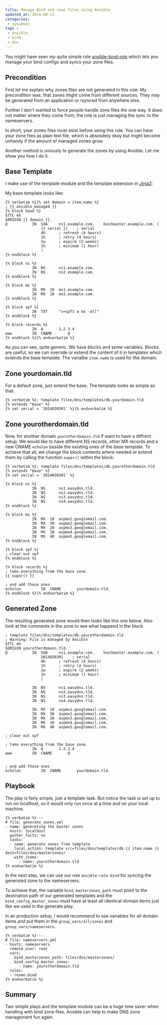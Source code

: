 ```yaml
---
title: Manage Bind and zone files using Ansible
updated_at: 2014-08-11
categories:
 - sysadmin
tags :
 - ansible
 - bind
 - dns
---
```


You might have seen my quite simple role [ansible-bind-role](https://github.com/resmo/ansible-role-bind) which lets you manage your bind configs and syncs your zone files.

## Precondition
First let me explain why zones files are not generated in this role: My precondition was, that zones might come from different sources. They may be generated from an application or rsynced from anywhere else.

Further I don't wanted to force people handle zone files _the_ one way. It does not matter where they come from, the role is just managing the sync to the nameservers.

In short, your zones files must exist before using this role. You can have your zone files as plain text file, which is absolutely okay but might become unhandy if the amount of managed zones grow.

Another method is oviously to generate the zones by using Ansible. Let me show you how I do it.

## Base Template
I make use of the template module and the template extension in [Jinja2](http://jinja.pocoo.org):

My base template looks like:

~~~
{% verbatim %}{% set domain = item.name %}
; {{ ansible_managed }}
{% block head %}
$TTL 4h
$ORIGIN {{ domain }}.
@			IN	SOA		ns1.example.com.	hostmaster.example.com. (
				{{ serial }}	; serial
				4h		; refresh (4 hours)
				1h		; retry (4 hours)
				2w		; expire (2 weeks)
				1h		; minimum (1 hour)
				)
{% endblock %}

{% block ns %}
			IN	NS		ns1.example.com.
			IN	NS		ns2.example.com.
{% endblock %}

{% block mx %}
			IN	MX	10	mx1.example.com.
			IN	MX	10	mx2.example.com.
{% endblock %}

{% block spf %}
			IN	TXT		"v=spf1 a mx -all"
{% endblock %}

{% block records %}
			IN	A		1.2.3.4
www			IN	CNAME		@
{% endblock %}{% endverbatim %}
~~~

As you can see, quite generic. We have blocks and some variables. Blocks are useful, so we can override or extend the content of it in templates which extends the base template. The varialbe `item.name` is used for the domain.

## Zone yourdomain.tld

For a default zone, just extend the base. The template looks as simple as that:
~~~
{% verbatim %}; template files/dns/templates/db.yourdomain.tld
{% extends "base" %}
{% set serial = '2014030301' %}{% endverbatim %}
~~~

## Zone yourotherdomain.tld
Now, for another domain `yourotherdomain.tld` if want to have a diffrent setup. We would like to have different NS records, other MX records and a new CNAME `echolon` beside the existing ones of the base template. To achieve that all, we change the block contents where needed or extend them by calling the function `super()` within the block:
~~~
{% verbatim %}; template files/dns/templates/db.yourotherdomain.tld
{% extends "base" %}
{% set serial = '2014030301' %}

{% block ns %}
			IN	NS		ns1.easydns.tld.
			IN	NS		ns2.easydns.tld.
			IN	NS		ns3.easydns.tld.
			IN	NS		ns4.easydns.tld.
{% endblock %}

{% block mx %}
			IN	MX	10	aspmx1.googlemail.com.
			IN	MX	30	aspmx2.googlemail.com.
			IN	MX	20	aspmx3.googlemail.com.
			IN	MX	30	aspmx4.googlemail.com.
			IN	MX	40	aspmx5.googlemail.com.
{% endblock %}

{% block spf %}
; clear out spf
{% endblock %}

{% block records %}
; take everything from the base zone.
{{ super() }}

; and add those ones
echolon			IN	CNAME		yourdomain.tld.
{% endblock %}{% endverbatim %}
~~~

## Generated Zone

The resulting generated zone would then looks like this one below. Also look at the comments in the zone to see what happend in the block.

~~~
; template files/dns/templates/db.yourotherdomain.tld
; Warning: File is managed by Ansible
$TTL 4h
$ORIGIN yourotherdomain.tld.
@           IN  SOA     ns1.example.com.    hostmaster.example.com. (
                2014030301    ; serial
                4h      ; refresh (4 hours)
                1h      ; retry (4 hours)
                2w      ; expire (2 weeks)
                1h      ; minimum (1 hour)
                )

            IN  NS      ns1.easydns.tld.
            IN  NS      ns2.easydns.tld.
            IN  NS      ns3.easydns.tld.
            IN  NS      ns4.easydns.tld.

            IN  MX  10  aspmx1.googlemail.com.
            IN  MX  30  aspmx2.googlemail.com.
            IN  MX  20  aspmx3.googlemail.com.
            IN  MX  30  aspmx4.googlemail.com.
            IN  MX  40  aspmx5.googlemail.com.

; clear out spf

; take everything from the base zone.
            IN  A       1.2.3.4
www         IN  CNAME       @


; and add those ones
echolon         IN  CNAME       yourdomain.tld.
~~~

## Playbook

The play is farly simple, just a template task. But notice the task is set up to run on localhost, so it would only run once at a time and on your local machine.

~~~
{% verbatim %}---
# file: generate_zones.yml
- name: generating the master zones
  hosts: localhost
  gather_facts: no
  tasks:
  - name: generate zones from template
    local_action: template src=files/dns/templates/db.{{ item.name }} dest=files/dns/masterzones/
    with_items:
      - name: yourotherdomain.tld
{% endverbatim %}
~~~

In the next step, we can use our role `ansible-role-bind` for syncing the generated zone to the nameservers.

To achieve that, the variable `bind_masterzones_path` must point to the destination path of our generated templates and the `bind_config_master_zones` must have at least all identical domain items just like we used in the generate play.

In an production setup, I would recommend to use variables for all domain items and put them in the `group_vars/all/zones` and `group_vars/nameservers`.

~~~
{% verbatim %}---
# file: nameservers.yml
- hosts: nameservers
  remote_user: root
  vars:
    bind_masterzones_path: files/dns/masterzones/
    bind_config_master_zones:
      - name: yourotherdomain.tld
  roles:
  - resmo.bind
{% endverbatim %}
~~~

## Summary

Two simple plays and the template module can be a huge time saver when handling with bind zone files.
Ansible can help to make DNS zone management fun again.

